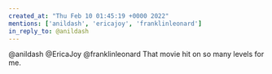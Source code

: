 ```yaml
---
created_at: "Thu Feb 10 01:45:19 +0000 2022"
mentions: ['anildash', 'ericajoy', 'franklinleonard']
in_reply_to: @anildash
---
```


@anildash @EricaJoy @franklinleonard That movie hit on so many levels for me.